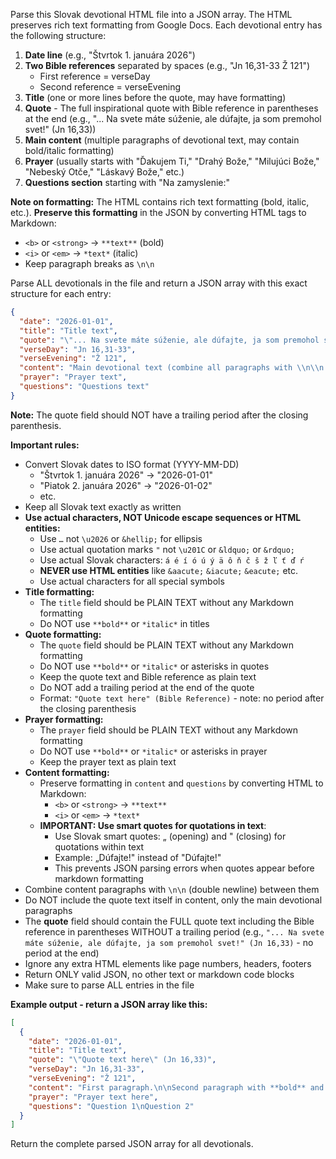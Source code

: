 Parse this Slovak devotional HTML file into a JSON array. The HTML preserves rich text formatting from Google Docs. Each devotional entry has the following structure:

1. **Date line** (e.g., "Štvrtok 1. januára 2026")
2. **Two Bible references** separated by spaces (e.g., "Jn 16,31-33        Ž 121")
   - First reference = verseDay
   - Second reference = verseEvening
3. **Title** (one or more lines before the quote, may have formatting)
4. **Quote** - The full inspirational quote with Bible reference in parentheses at the end (e.g., "... Na svete máte súženie, ale dúfajte, ja som premohol svet!" (Jn 16,33))
5. **Main content** (multiple paragraphs of devotional text, may contain bold/italic formatting)
6. **Prayer** (usually starts with "Ďakujem Ti," "Drahý Bože," "Milujúci Bože," "Nebeský Otče," "Láskavý Bože," etc.)
7. **Questions section** starting with "Na zamyslenie:"

**Note on formatting:** The HTML contains rich text formatting (bold, italic, etc.). **Preserve this formatting** in the JSON by converting HTML tags to Markdown:
- `<b>` or `<strong>` → `**text**` (bold)
- `<i>` or `<em>` → `*text*` (italic)
- Keep paragraph breaks as `\n\n`

Parse ALL devotionals in the file and return a JSON array with this exact structure for each entry:

```json
{
  "date": "2026-01-01",
  "title": "Title text",
  "quote": "\"... Na svete máte súženie, ale dúfajte, ja som premohol svet!\" (Jn 16,33)",
  "verseDay": "Jn 16,31-33",
  "verseEvening": "Ž 121",
  "content": "Main devotional text (combine all paragraphs with \\n\\n between them)",
  "prayer": "Prayer text",
  "questions": "Questions text"
}
```

**Note:** The quote field should NOT have a trailing period after the closing parenthesis.

**Important rules:**
- Convert Slovak dates to ISO format (YYYY-MM-DD)
  - "Štvrtok 1. januára 2026" → "2026-01-01"
  - "Piatok 2. januára 2026" → "2026-01-02"
  - etc.
- Keep all Slovak text exactly as written
- **Use actual characters, NOT Unicode escape sequences or HTML entities:**
  - Use `…` not `\u2026` or `&hellip;` for ellipsis
  - Use actual quotation marks `"` not `\u201C` or `&ldquo;` or `&rdquo;`
  - Use actual Slovak characters: `á é í ó ú ý ä ô ň č š ž ľ ť ď ŕ` 
  - **NEVER use HTML entities** like `&aacute;` `&iacute;` `&eacute;` etc.
  - Use actual characters for all special symbols
- **Title formatting:**
  - The `title` field should be PLAIN TEXT without any Markdown formatting
  - Do NOT use `**bold**` or `*italic*` in titles
- **Quote formatting:**
  - The `quote` field should be PLAIN TEXT without any Markdown formatting
  - Do NOT use `**bold**` or `*italic*` or asterisks in quotes
  - Keep the quote text and Bible reference as plain text
  - Do NOT add a trailing period at the end of the quote
  - Format: `"Quote text here" (Bible Reference)` - note: no period after the closing parenthesis
- **Prayer formatting:**
  - The `prayer` field should be PLAIN TEXT without any Markdown formatting
  - Do NOT use `**bold**` or `*italic*` or asterisks in prayer
  - Keep the prayer text as plain text
- **Content formatting:**
  - Preserve formatting in `content` and `questions` by converting HTML to Markdown:
    - `<b>` or `<strong>` → `**text**`
    - `<i>` or `<em>` → `*text*`
  - **IMPORTANT: Use smart quotes for quotations in text**:
    - Use Slovak smart quotes: „ (opening) and " (closing) for quotations within text
    - Example: „Dúfajte!" instead of "Dúfajte!"
    - This prevents JSON parsing errors when quotes appear before markdown formatting
- Combine content paragraphs with `\n\n` (double newline) between them
- Do NOT include the quote text itself in content, only the main devotional paragraphs
- The **quote** field should contain the FULL quote text including the Bible reference in parentheses WITHOUT a trailing period (e.g., `"... Na svete máte súženie, ale dúfajte, ja som premohol svet!" (Jn 16,33)` - no period at the end)
- Ignore any extra HTML elements like page numbers, headers, footers
- Return ONLY valid JSON, no other text or markdown code blocks
- Make sure to parse ALL entries in the file

**Example output - return a JSON array like this:**

```json
[
  {
    "date": "2026-01-01",
    "title": "Title text",
    "quote": "\"Quote text here\" (Jn 16,33)",
    "verseDay": "Jn 16,31-33",
    "verseEvening": "Ž 121",
    "content": "First paragraph.\n\nSecond paragraph with **bold** and *italic* text.",
    "prayer": "Prayer text here",
    "questions": "Question 1\nQuestion 2"
  }
]
```

Return the complete parsed JSON array for all devotionals.